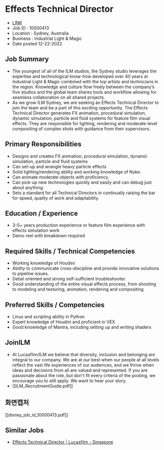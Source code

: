 # Effects Technical Director
- [LINK](https://jobs.disneycareers.com/job/sydney/effects-technical-director/391/32600812992)
- Job ID : 10000413
- Location : Sydney, Australia
- Business : Industrial Light & Magic
- Date posted 12-22-2022

## Job Summary
- The youngest of all of the ILM studios, the Sydney studio leverages the expertise and technological know-how developed over 40 years at Industrial Light & Magic combined with the top artists and technicians in the region. Knowledge and culture flow freely between the company’s five studios and the global team shares tools and workflow allowing for seamless collaboration on all shared projects.
- As we grow ILM Sydney, we are seeking an Effects Technical Director to join the team and be a part of this exciting opportunity. The Effects Technical Director generates FX animation, procedural simulation, dynamic simulation, particle and fluid systems for feature film visual effects. They are responsible for lighting, rendering and moderate-level compositing of complex shots with guidance from their supervisors.

## Primary Responsibilities
- Designs and creates FX animation, procedural simulation, dynamic simulation, particle and fluid systems
- Can set-up and wrangle heavy particle effects 
- Solid lighting/rendering ability and working knowledge of Nuke.
- Can animate moderate objects with proficiency.
- Can pick-up new technologies quickly and easily and can debug just about anything.
- Sets a standard for all Technical Directors in continually raising the bar for speed, quality of work and adaptability. 

## Education / Experience
- 3-5+ years production experience or feature film experience with effects simulation work
- Demo reel with breakdown required

## Required Skills / Technical Competencies
- Working knowledge of Houdini
- Ability to communicate cross-discipline and provide innovative solutions to pipeline issues.
- Detail oriented and strong self-sufficient troubleshooter.
- Good understanding of the entire visual effects process, from shooting to modeling and texturing, animation, rendering and compositing

## Preferred Skills / Competencies
- Linux and scripting ability in Python
- Expert knowledge of Houdini and proficient in VEX
- Good knowledge of Mantra, including setting up and writing shaders

## JoinILM
- At Lucasfilm/ILM we believe that diversity, inclusion and belonging are integral to our company. We are at our best when our people at all levels reflect the vast life experiences of our audiences, and we thrive when ideas and decisions from all are valued and represented. If you are passionate about the role, but don't fit every criteria of the posting, we encourage you to still apply. We want to hear your story.
- [[ILM_RecruitmentGuide.pdf]]

## 화면캡처
[[disney_job_id_10000413.pdf]]

## Similar Jobs
- [Effects Technical Director | Lucasfilm - Singapore](https://jobs.disneycareers.com/job/singapore/effects-technical-director/391/43923562560)